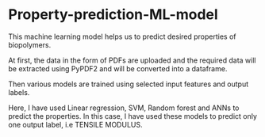 # Property-prediction-ML-model
This machine learning model helps us to predict desired properties of biopolymers. 

At first, the data in the form of PDFs are uploaded and the required data will be 
extracted using PyPDF2 and will be converted into a dataframe.

Then various models are trained using selected input features and output labels.

Here, I have used Linear regression, SVM, Random forest and ANNs to predict the properties.
In this case, I have used these models to predict only one output label, i.e TENSILE MODULUS.
